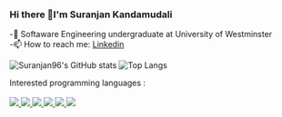 ### Hi there 👋I'm Suranjan Kandamudali

-🌱 Softaware Engineering undergraduate at University of Westminster
<br>
-📫 How to reach me: [ Linkedin](https://www.linkedin.com/in/suranjan-kandamudali-b84238147/)

<!--
**Suranjan96/Suranjan96** is a ✨ _special_ ✨ repository because its `README.md` (this file) appears on your GitHub profile.
Here are some ideas to get you started:
- 🔭 I’m currently working on ...
- 🌱 I’m currently learning ...
- 👯 I’m looking to collaborate on ...
- 🤔 I’m looking for help with ...
- 💬 Ask me about ...
- 📫 How to reach me: ...
- 😄 Pronouns: ...
- ⚡ Fun fact: ...
-->

![Suranjan96's GitHub stats](https://github-readme-stats.vercel.app/api?username=Suranjan96&show_icons=true&theme=merko&count_private=true)
![Top Langs](https://github-readme-stats.vercel.app/api/top-langs/?username=Suranjan96&layout=compact) 
<br/>

Interested programming languages : 
<br/><br/>
<a href="#">
  <img src="https://img.shields.io/badge/-Java-007396?logo=java&logoColor=white&style=flat-square">
</a>
<a href="#">
  <img src="https://img.shields.io/badge/-Python-3776AB?logo=python&logoColor=white&style=flat-square">
</a>
<a href="#">
  <img src="https://img.shields.io/badge/-JavaScript-F7DF1E?logo=javascript&logoColor=white&style=flat-square">
</a>
<a href="#">
  <img src="https://img.shields.io/badge/-HTML-E34F26?logo=html5&logoColor=white&style=flat-square">
</a>
<a href="#">
  <img src="https://img.shields.io/badge/-CSS-1572B6?logo=css3&logoColor=white&style=flat-square">
</a>
<a href="#">
  <img src="https://img.shields.io/badge/-React-61DAFB?logo=react&logoColor=white&style=flat-square">
</a>

<br/>
<br/>
